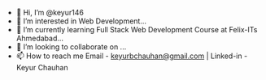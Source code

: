 - 👋 Hi, I’m @keyur146
- 👀 I’m interested in Web Development...
- 🌱 I’m currently learning Full Stack Web Development Course at Felix-ITs Ahmedabad...
- 💞️ I’m looking to collaborate on ...
- 📫 How to reach me Email - keyurbchauhan@gmail.com | Linked-in - Keyur Chauhan

<!---
keyur146/keyur146 is a ✨ special ✨ repository because its `README.md` (this file) appears on your GitHub profile.
You can click the Preview link to take a look at your changes.
--->
